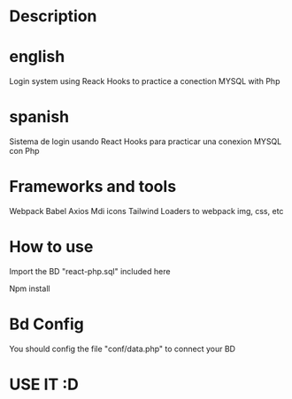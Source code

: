 # Description 

# english
Login system using Reack Hooks to practice a conection MYSQL with Php
# spanish
Sistema de login usando React Hooks para practicar una conexion MYSQL con Php

# Frameworks and tools
Webpack
Babel
Axios
Mdi icons
Tailwind
Loaders to webpack img, css, etc
# How to use 

Import the BD "react-php.sql" included here

Npm install

# Bd Config 

You should config the file "conf/data.php" to connect your BD

# USE IT :D




